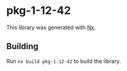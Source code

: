# pkg-1-12-42

This library was generated with [Nx](https://nx.dev).

## Building

Run `nx build pkg-1-12-42` to build the library.
